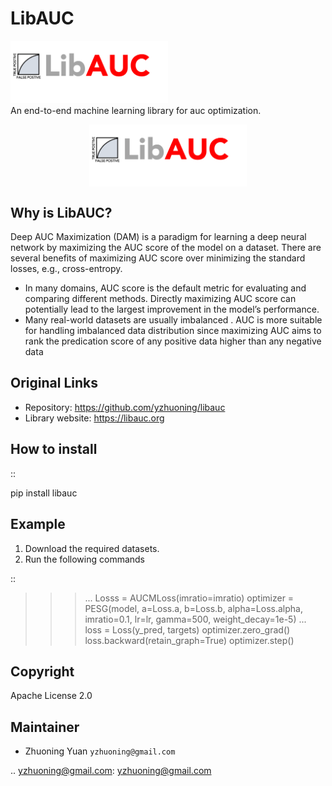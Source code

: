 LibAUC
======

<tr>
    <td>
<img class="center" src="libauc.png" width="50%"/>
<figcaption>An end-to-end machine learning library for auc optimization.</figcaption>
    </td>
</tr>

<p align="center">
  <img src="libauc.png" width="50%" align="center"/>
</p>


Why is LibAUC?
---------------
Deep AUC Maximization (DAM) is a paradigm for learning a deep neural network by maximizing the AUC score of the model on a dataset. There are several benefits of maximizing AUC score over minimizing the standard losses, e.g., cross-entropy.

- In many domains, AUC score is the default metric for evaluating and comparing different methods. Directly maximizing AUC score can potentially lead to the largest improvement in the model’s performance.
- Many real-world datasets are usually imbalanced . AUC is more suitable for handling imbalanced data distribution since maximizing AUC aims to rank the predication score of any positive data higher than any negative data

Original Links
--------------

-  Repository: https://github.com/yzhuoning/libauc
-  Library website: https://libauc.org


How to install
--------------

::

   pip install libauc

Example
-------

1. Download the required datasets.
2. Run the following commands

::

   >>> ...
   >>> Losss = AUCMLoss(imratio=imratio)
   >>> optimizer = PESG(model, a=Loss.a, b=Loss.b, alpha=Loss.alpha, imratio=0.1, lr=lr, gamma=500, weight_decay=1e-5)
   >>> ...
   >>> loss = Loss(y_pred, targets)
   >>> optimizer.zero_grad()
   >>> loss.backward(retain_graph=True)
   >>> optimizer.step()
        

Copyright
---------
Apache License 2.0


Maintainer
----------

-  Zhuoning Yuan  `yzhuoning@gmail.com`

.. yzhuoning@gmail.com: yzhuoning@gmail.com
